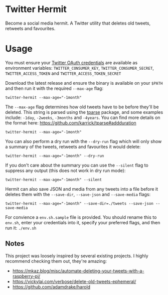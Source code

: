 # Twitter Hermit
Become a social media hermit. A Twitter utility that deletes old tweets, retweets and favourites.

# Usage
You must ensure your [Twitter OAuth credentials](https://developer.twitter.com/apps) are available as environment variables: `TWITTER_CONSUMER_KEY`, `TWITTER_CONSUMER_SECRET`, `TWITTER_ACCESS_TOKEN` and `TWITTER_ACCESS_TOKEN_SECRET`

Download the latest release and ensure the binary is available on your `$PATH` and then run it with the required `--max-age` flag:
```
twitter-hermit --max-age="-1month"
```

The `--max-age` flag determines how old tweets have to be before they'll be deleted. This string is parsed using the [tparse](https://github.com/karrick/tparse) package, and some examples include: `-1day`, `-2weeks`, `-3months` and `-4years`. You can find more details on the format here: https://github.com/karrick/tparse#addduration
```
twitter-hermit --max-age="-1month"
```

You can also perform a dry run with the `--dry-run` flag which will only show a summary of the tweets, retweets and favourites it would delete:
```
twitter-hermit --max-age="-1month" --dry-run
```

If you don't care about the summary you can use the `--silent` flag to suppress any output (this does not work in dry run mode):
```
twitter-hermit --max-age="-1month" --silent
```

Hermit can also save JSON and media from any tweets into a file before it deletes them with the `--save-dir`, `--save-json` and `--save-media` flags:
```
twitter-hermit --max-age="-1month" --save-dir=./tweets --save-json --save-media
```

For convience a `env.sh.sample` file is provided. You should rename this to `env.sh`, enter your credentials into it, specify your preferred flags, and then run it: `./env.sh`

## Notes
This project was loosely inspired by several existing projects. I highly recommend checking them out, they're amazing:

- https://mkaz.blog/misc/automate-deleting-your-tweets-with-a-raspberry-pi/
- https://vickylai.com/verbose/delete-old-tweets-ephemeral/
- https://github.com/adamdrake/harold
